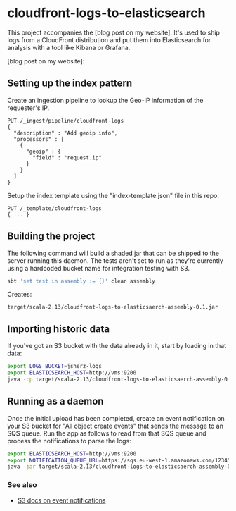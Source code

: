 # cloudfront-logs-to-elasticsearch

This project accompanies the [blog post on my website]. It's used to
ship logs from a CloudFront distribution and put them into Elasticsearch
for analysis with a tool like Kibana or Grafana.

[blog post on my website]:

## Setting up the index pattern

Create an ingestion pipeline to lookup the Geo-IP information of the
requester's IP.

```
PUT /_ingest/pipeline/cloudfront-logs
{
  "description" : "Add geoip info",
  "processors" : [
    {
      "geoip" : {
        "field" : "request.ip"
      }
    }
  ]
}
```

Setup the index template using the "index-template.json" file in this
repo.

```
PUT /_template/cloudfront-logs
{ ... }
```

## Building the project

The following command will build a shaded jar that can be shipped to the
server running this daemon. The tests aren't set to run as they're
currently using a hardcoded bucket name for integration testing with S3.

```bash
sbt 'set test in assembly := {}' clean assembly
```

Creates:

```
target/scala-2.13/cloudfront-logs-to-elasticsaerch-assembly-0.1.jar
```

## Importing historic data

If you've got an S3 bucket with the data already in it, start by
loading in that data:

```bash
export LOGS_BUCKET=jsherz-logs
export ELASTICSEARCH_HOST=http://vms:9200
java -cp target/scala-2.13/cloudfront-logs-to-elasticsaerch-assembly-0.1.jar com.jsherz.cloudfrontlogstoes.ProcessCurrentFiles
```

## Running as a daemon

Once the initial upload has been completed, create an event notification
on your S3 bucket for "All object create events" that sends the message
to an SQS queue. Run the app as follows to read from that SQS queue and
process the notifications to parse the logs:

```bash
export ELASTICSEARCH_HOST=http://vms:9200
export NOTIFICATION_QUEUE_URL=https://sqs.eu-west-1.amazonaws.com/123456789012/jsherz-logs
java -jar target/scala-2.13/cloudfront-logs-to-elasticsaerch-assembly-0.1.jar
```

### See also

- [S3 docs on event notifications](https://docs.aws.amazon.com/AmazonS3/latest/dev/NotificationHowTo.html)
